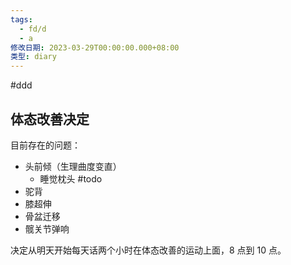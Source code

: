 ```yaml
---
tags:
  - fd/d
  - a
修改日期: 2023-03-29T00:00:00.000+08:00
类型: diary
---
```


#ddd

## 体态改善决定

目前存在的问题：

- 头前倾（生理曲度变直）
	- 睡觉枕头 #todo
- 驼背
- 膝超伸
- 骨盆迁移
- 髋关节弹响

决定从明天开始每天话两个小时在体态改善的运动上面，8 点到 10 点。
